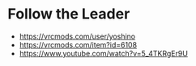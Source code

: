 # Follow the Leader

- https://vrcmods.com/user/yoshino
- https://vrcmods.com/item?id=6108
- https://www.youtube.com/watch?v=5_4TKRgEr9U